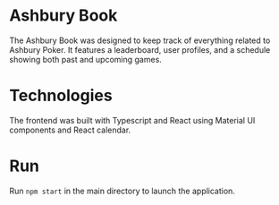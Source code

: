 # Ashbury Book 
The Ashbury Book was designed to keep track of everything related to Ashbury Poker. It features a leaderboard, user profiles, and a schedule showing
both past and upcoming games.

# Technologies
The frontend was built with Typescript and React using Material UI components and React calendar.

# Run
Run `npm start` in the main directory to launch the application.
